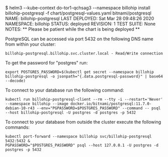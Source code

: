 $ helm3 --kube-context do-tor1-qchsag3 --namespace billohip install billohip-postgresql -f chart/postgresql-values.yaml bitnami/postgresql
NAME: billohip-postgresql
LAST DEPLOYED: Sat Mar 28 09:48:26 2020
NAMESPACE: billohip
STATUS: deployed
REVISION: 1
TEST SUITE: None
NOTES:
** Please be patient while the chart is being deployed **

PostgreSQL can be accessed via port 5432 on the following DNS name from within your cluster:

    billohip-postgresql.billohip.svc.cluster.local - Read/Write connection

To get the password for "postgres" run:

    export POSTGRES_PASSWORD=$(kubectl get secret --namespace billohip billohip-postgresql -o jsonpath="{.data.postgresql-password}" | base64 --decode)

To connect to your database run the following command:

    kubectl run billohip-postgresql-client --rm --tty -i --restart='Never' --namespace billohip --image docker.io/bitnami/postgresql:11.7.0-debian-10-r43 --env="PGPASSWORD=$POSTGRES_PASSWORD" --command -- psql --host billohip-postgresql -U postgres -d postgres -p 5432



To connect to your database from outside the cluster execute the following commands:

    kubectl port-forward --namespace billohip svc/billohip-postgresql 5432:5432 &
    PGPASSWORD="$POSTGRES_PASSWORD" psql --host 127.0.0.1 -U postgres -d postgres -p 5432
